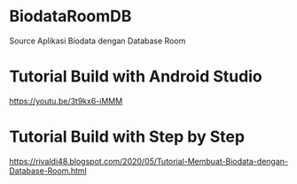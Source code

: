 # BiodataRoomDB
Source Aplikasi Biodata dengan Database Room

# Tutorial Build with Android Studio
https://youtu.be/3t9kx6-iMMM

# Tutorial Build with Step by Step
https://rivaldi48.blogspot.com/2020/05/Tutorial-Membuat-Biodata-dengan-Database-Room.html

